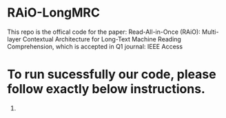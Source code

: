 # RAiO-LongMRC
This repo is the offical code for the paper: Read-All-in-Once (RAiO): Multi-layer Contextual Architecture for Long-Text Machine Reading Comprehension, which is accepted in Q1 journal: IEEE Access
# To run sucessfully our code, please follow exactly below instructions. 
1. 

